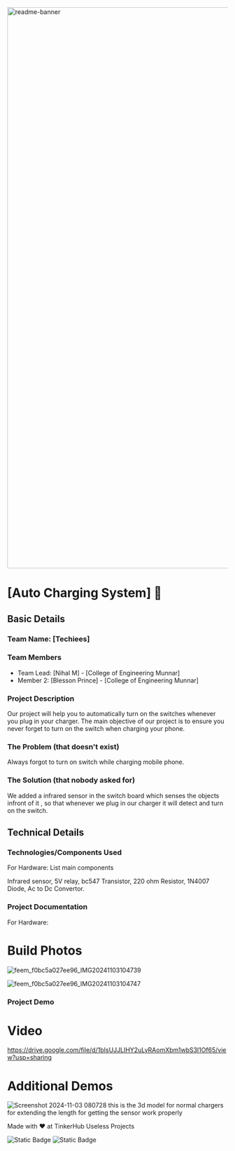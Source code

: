 <img width="1280" alt="readme-banner" src="https://github.com/user-attachments/assets/35332e92-44cb-425b-9dff-27bcf1023c6c">

# [Auto Charging System] 🎯


## Basic Details
### Team Name: [Techiees]


### Team Members
- Team Lead: [Nihal M] - [College of Engineering Munnar]
- Member 2: [Blesson Prince] - [College of Engineering Munnar]


### Project Description
Our project will help you to automatically turn on the switches whenever you plug in your charger. The main objective of our project is to ensure you never forget to turn on the switch when charging your phone.

### The Problem (that doesn't exist)
Always forgot to turn on switch while charging mobile phone.

### The Solution (that nobody asked for)
We added a infrared sensor in the switch board which senses the objects infront of it , so that whenever we plug in our charger it will detect and turn on the switch.

## Technical Details
### Technologies/Components Used

For Hardware:
List main components

Infrared sensor,
5V relay,
bc547 Transistor,
220 ohm Resistor,
1N4007 Diode,
Ac to Dc Convertor.

### Project Documentation
For Hardware:

# Build Photos
![feem_f0bc5a027ee96_IMG20241103104739](https://github.com/user-attachments/assets/50fd0192-54de-4fba-85ec-67d1f0ee888a)

![feem_f0bc5a027ee96_IMG20241103104747](https://github.com/user-attachments/assets/1d33b1fe-9268-4eed-8f9e-f295bbdb427c)

### Project Demo
# Video
https://drive.google.com/file/d/1bIsUJJLIHY2uLyRAomXbm1wbS3l1Of65/view?usp=sharing

# Additional Demos
![Screenshot 2024-11-03 080728](https://github.com/user-attachments/assets/20324def-103f-4f72-a681-228cc4ff6089)
this is the 3d model for normal chargers for extending the length for getting the sensor work properly


Made with ❤️ at TinkerHub Useless Projects 

![Static Badge](https://img.shields.io/badge/TinkerHub-24?color=%23000000&link=https%3A%2F%2Fwww.tinkerhub.org%2F)
![Static Badge](https://img.shields.io/badge/UselessProject--24-24?link=https%3A%2F%2Fwww.tinkerhub.org%2Fevents%2FQ2Q1TQKX6Q%2FUseless%2520Projects)



